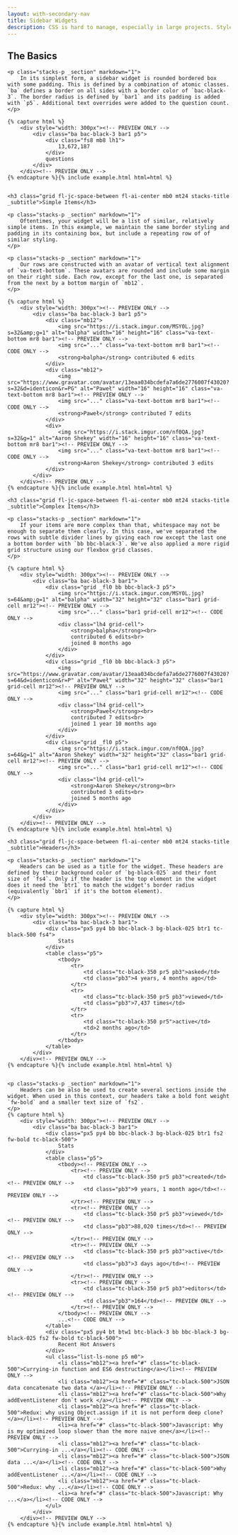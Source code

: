 ```yaml
---
layout: with-secondary-nav
title: Sidebar Widgets
description: CSS is hard to manage, especially in large projects. Styles are written in a global scope, which is narrowed through complex selectors. Specificity issues, redundancy, bloat, and maintenance can become a nightmare. Atomic CSS enables you to style directly in your views and components, avoiding the headache of managing stylesheets. Instead of declaring a single overarching class, we build our components with a series of small immutable classes. This approach keeps our CSS bundle small and our views flexible.
---
```


<section class="stacks-section">
    <h2 class="grid fl-jc-space-between fl-ai-center mb0 stacks-title">The Basics</h2>
    
    <p class="stacks-p _section" markdown="1">
        In its simplest form, a sidebar widget is rounded bordered box with some padding. This is defined by a combination of atomic classes. `ba` defines a border on all sides with a border color of `bac-black-3`. The border radius is defined by `bar1` and its padding is added with `p5`. Additional text overrides were added to the question count.
    </p>
   
    {% capture html %}
        <div style="width: 300px"><!-- PREVIEW ONLY -->
            <div class="ba bac-black-3 bar1 p5">
                <div class="fs8 mb8 lh1">
                    13,672,187
                </div>
                questions
            </div>
        </div><!-- PREVIEW ONLY -->
    {% endcapture %}{% include example.html html=html %}


    <h3 class="grid fl-jc-space-between fl-ai-center mb0 mt24 stacks-title _subtitle">Simple Items</h3>
    
    <p class="stacks-p _section" markdown="1">
        Oftentimes, your widget will be a list of similar, relatively simple items. In this example, we maintain the same border styling and padding in its containing box, but include a repeating row of of similar styling.
    </p>
    
    <p class="stacks-p _section" markdown="1">
        Our rows are constructed with an avatar of vertical text alignment of `va-text-bottom`. These avatars are rounded and include some margin on their right side. Each row, except for the last one, is separated from the next by a bottom margin of `mb12`.
    </p>
    
    {% capture html %}
        <div style="width: 300px"><!-- PREVIEW ONLY -->
            <div class="ba bac-black-3 bar1 p5">
                <div class="mb12">
                    <img src="https://i.stack.imgur.com/MSY0L.jpg?s=32&amp;g=1" alt="balpha" width="16" height="16" class="va-text-bottom mr8 bar1"><!-- PREVIEW ONLY -->
                    <img src="..." class="va-text-bottom mr8 bar1"><!-- CODE ONLY -->
                    <strong>balpha</strong> contributed 6 edits
                </div>
                <div class="mb12">
                    <img src="https://www.gravatar.com/avatar/13eaa034bcdefa7a6de2776007f43020?s=32&d=identicon&r=PG" alt="Paweł" width="16" height="16" class="va-text-bottom mr8 bar1"><!-- PREVIEW ONLY -->
                    <img src="..." class="va-text-bottom mr8 bar1"><!-- CODE ONLY -->
                    <strong>Paweł</strong> contributed 7 edits
                </div>
                <div>
                    <img src="https://i.stack.imgur.com/nf0QA.jpg?s=32&g=1" alt="Aaron Shekey" width="16" height="16" class="va-text-bottom mr8 bar1"><!-- PREVIEW ONLY -->
                    <img src="..." class="va-text-bottom mr8 bar1"><!-- CODE ONLY -->
                    <strong>Aaron Shekey</strong> contributed 3 edits
                </div>
            </div>
        </div><!-- PREVIEW ONLY -->
    {% endcapture %}{% include example.html html=html %}

    <h3 class="grid fl-jc-space-between fl-ai-center mb0 mt24 stacks-title _subtitle">Complex Items</h3>

    <p class="stacks-p _section" markdown="1">
        If your items are more complex than that, whitespace may not be enough to separate them clearly. In this case, we've separated the rows with subtle divider lines by giving each row except the last one a bottom border with `bb bbc-black-3`. We've also applied a more rigid grid structure using our flexbox grid classes.
    </p>

    {% capture html %}
        <div style="width: 300px"><!-- PREVIEW ONLY -->
            <div class="ba bac-black-3 bar1">
                <div class="grid _fl0 bb bbc-black-3 p5">
                    <img src="https://i.stack.imgur.com/MSY0L.jpg?s=64&amp;g=1" alt="balpha" width="32" height="32" class="bar1 grid-cell mr12"><!-- PREVIEW ONLY -->
                    <img src="..." class="bar1 grid-cell mr12"><!-- CODE ONLY -->
                    <div class="lh4 grid-cell">
                        <strong>balpha</strong><br>
                        contributed 6 edits<br>
                        joined 8 months ago
                    </div>
                </div>
                <div class="grid _fl0 bb bbc-black-3 p5">
                    <img src="https://www.gravatar.com/avatar/13eaa034bcdefa7a6de2776007f43020?s=64&d=identicon&r=P" alt="Paweł" width="32" height="32" class="bar1 grid-cell mr12"><!-- PREVIEW ONLY -->
                    <img src="..." class="bar1 grid-cell mr12"><!-- CODE ONLY -->
                    <div class="lh4 grid-cell">
                        <strong>Paweł</strong><br>
                        contributed 7 edits<br>
                        joined 1 year 10 months ago
                    </div>
                </div>
                <div class="grid _fl0 p5">
                    <img src="https://i.stack.imgur.com/nf0QA.jpg?s=64&g=1" alt="Aaron Shekey" width="32" height="32" class="bar1 grid-cell mr12"><!-- PREVIEW ONLY -->
                    <img src="..." class="bar1 grid-cell mr12"><!-- CODE ONLY -->
                    <div class="lh4 grid-cell">
                        <strong>Aaron Shekey</strong><br>
                        contributed 3 edits<br>
                        joined 5 months ago
                    </div>
                </div>
            </div>
        </div><!-- PREVIEW ONLY -->
    {% endcapture %}{% include example.html html=html %}

    <h3 class="grid fl-jc-space-between fl-ai-center mb0 mt24 stacks-title _subtitle">Headers</h3>
    
    <p class="stacks-p _section" markdown="1">
        Headers can be used as a title for the widget. These headers are defined by their background color of `bg-black-025` and their font size of `fs4`. Only if the header is the top element in the widget does it need the `btr1` to match the widget's border radius (equivalently `bbr1` if it's the bottom element).
    </p>

    {% capture html %}
        <div style="width: 300px"><!-- PREVIEW ONLY -->
            <div class="ba bac-black-3 bar1">
                <div class="px5 py4 bb bbc-black-3 bg-black-025 btr1 tc-black-500 fs4">
                    Stats
                </div>
                <table class="p5">
                    <tbody>
                        <tr>
                            <td class="tc-black-350 pr5 pb3">asked</td>
                            <td class="pb3">4 years, 4 months ago</td>
                        </tr>
                        <tr>
                            <td class="tc-black-350 pr5 pb3">viewed</td>
                            <td class="pb3">7,437 times</td>
                        </tr>
                        <tr>
                            <td class="tc-black-350 pr5">active</td>
                            <td>2 months ago</td>
                        </tr>
                    </tbody>
                </table>
            </div>
        </div><!-- PREVIEW ONLY -->
    {% endcapture %}{% include example.html html=html %}
    
    
    <p class="stacks-p _section" markdown="1">
        Headers can be also be used to create several sections inside the widget. When used in this context, our headers take a bold font weight `fw-bold` and a smaller text size of `fs2`.
    </p>
    {% capture html %}
        <div style="width: 300px"><!-- PREVIEW ONLY -->    
            <div class="ba bac-black-3 bar1">
                <div class="px5 py4 bb bbc-black-3 bg-black-025 btr1 fs2 fw-bold tc-black-500">
                    Stats
                </div>
                <table class="p5">
                    <tbody><!-- PREVIEW ONLY -->
                        <tr><!-- PREVIEW ONLY -->
                            <td class="tc-black-350 pr5 pb3">created</td><!-- PREVIEW ONLY -->
                            <td class="pb3">9 years, 1 month ago</td><!-- PREVIEW ONLY -->
                        </tr><!-- PREVIEW ONLY -->
                        <tr><!-- PREVIEW ONLY -->
                            <td class="tc-black-350 pr5 pb3">viewed</td><!-- PREVIEW ONLY -->
                            <td class="pb3">88,020 times</td><!-- PREVIEW ONLY -->
                        </tr><!-- PREVIEW ONLY -->
                        <tr><!-- PREVIEW ONLY -->
                            <td class="tc-black-350 pr5 pb3">active</td><!-- PREVIEW ONLY -->
                            <td class="pb3">3 days ago</td><!-- PREVIEW ONLY -->
                        </tr><!-- PREVIEW ONLY -->
                        <tr><!-- PREVIEW ONLY -->
                            <td class="tc-black-350 pr5 pb3">editors</td><!-- PREVIEW ONLY -->
                            <td class="pb3">164</td><!-- PREVIEW ONLY -->
                        </tr><!-- PREVIEW ONLY -->
                    </tbody><!-- PREVIEW ONLY -->
                    ...<!-- CODE ONLY -->
                </table>
                <div class="px5 py4 bt btw1 btc-black-3 bb bbc-black-3 bg-black-025 fs2 fw-bold tc-black-500">
                    Recent Hot Answers
                </div>
                <ul class="list-ls-none p5 m0">
                    <li class="mb12"><a href="#" class="tc-black-500">Currying-in function and ES6 destructing</a></li><!-- PREVIEW ONLY -->
                    <li class="mb12"><a href="#" class="tc-black-500">JSON data concatenate two data </a></li><!-- PREVIEW ONLY -->
                    <li class="mb12"><a href="#" class="tc-black-500">Why addEventListener don`t work </a></li><!-- PREVIEW ONLY -->
                    <li class="mb12"><a href="#" class="tc-black-500">Redux: why using Object.assign if it is not perform deep clone? </a></li><!-- PREVIEW ONLY -->
                    <li><a href="#" class="tc-black-500">Javascript: Why is my optimized loop slower than the more naive one</a></li><!-- PREVIEW ONLY -->
                    <li class="mb12"><a href="#" class="tc-black-500">Currying-in ...</a></li><!-- CODE ONLY -->
                    <li class="mb12"><a href="#" class="tc-black-500">JSON data ...</a></li><!-- CODE ONLY -->
                    <li class="mb12"><a href="#" class="tc-black-500">Why addEventListener ...</a></li><!-- CODE ONLY -->
                    <li class="mb12"><a href="#" class="tc-black-500">Redux: why ...</a></li><!-- CODE ONLY -->
                    <li><a href="#" class="tc-black-500">Javascript: Why ...</a></li><!-- CODE ONLY -->
                </ul>
            </div>
        </div><!-- PREVIEW ONLY -->
    {% endcapture %}{% include example.html html=html %}
</section>